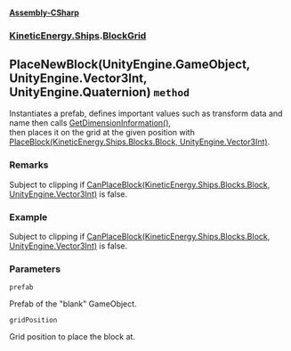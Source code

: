 #### [Assembly-CSharp](./Assembly-CSharp.md 'Assembly-CSharp')
### [KineticEnergy.Ships](./Assembly-CSharp.md#KineticEnergy-Ships 'KineticEnergy.Ships').[BlockGrid](./KineticEnergy-Ships-BlockGrid.md 'KineticEnergy.Ships.BlockGrid')
## PlaceNewBlock(UnityEngine.GameObject, UnityEngine.Vector3Int, UnityEngine.Quaternion) `method`
Instantiates a prefab, defines important values such as transform data and name then calls [GetDimensionInformation()](./KineticEnergy-Ships-Blocks-Block-GetDimensionInformation().md 'KineticEnergy.Ships.Blocks.Block.GetDimensionInformation()'),  
then places it on the grid at the given position with [PlaceBlock(KineticEnergy.Ships.Blocks.Block, UnityEngine.Vector3Int)](./KineticEnergy-Ships-BlockGrid-PlaceBlock(KineticEnergy-Ships-Blocks-Block-_UnityEngine-Vector3Int).md 'KineticEnergy.Ships.BlockGrid.PlaceBlock(KineticEnergy.Ships.Blocks.Block, UnityEngine.Vector3Int)').
### Remarks
Subject to clipping if [CanPlaceBlock(KineticEnergy.Ships.Blocks.Block, UnityEngine.Vector3Int)](./KineticEnergy-Ships-BlockGrid-CanPlaceBlock(KineticEnergy-Ships-Blocks-Block-_UnityEngine-Vector3Int).md 'KineticEnergy.Ships.BlockGrid.CanPlaceBlock(KineticEnergy.Ships.Blocks.Block, UnityEngine.Vector3Int)') is false.
### Example
Subject to clipping if [CanPlaceBlock(KineticEnergy.Ships.Blocks.Block, UnityEngine.Vector3Int)](./KineticEnergy-Ships-BlockGrid-CanPlaceBlock(KineticEnergy-Ships-Blocks-Block-_UnityEngine-Vector3Int).md 'KineticEnergy.Ships.BlockGrid.CanPlaceBlock(KineticEnergy.Ships.Blocks.Block, UnityEngine.Vector3Int)') is false.
### Parameters

<a name='KineticEnergy-Ships-BlockGrid-PlaceNewBlock(UnityEngine-GameObject-_UnityEngine-Vector3Int-_UnityEngine-Quaternion)-prefab'></a>
`prefab`

Prefab of the "blank" GameObject.

<a name='KineticEnergy-Ships-BlockGrid-PlaceNewBlock(UnityEngine-GameObject-_UnityEngine-Vector3Int-_UnityEngine-Quaternion)-gridPosition'></a>
`gridPosition`

Grid position to place the block at.
